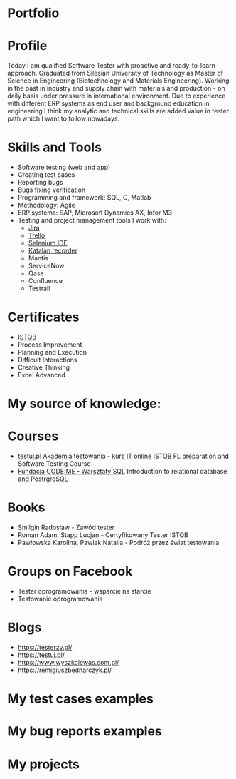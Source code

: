 # Portfolio
# Profile
Today I am qualified Software Tester with proactive and ready-to-learn approach. Graduated from Silesian University of Technology  as Master of Science in Engineering (Biotechnology and Materials Engineering). Working in the past in industry and supply chain  with materials and production - on daily basis under pressure in international environment. Due to experience with different ERP systems as end user and background education in engineering I think my analytic and technical skills are added value in tester path which I want to follow nowadays.
#  Skills and Tools
  - Software testing (web and app)
  - Creating test cases
  - Reporting bugs
  - Bugs fixing verification
  - Programming and framework: SQL, C, Matlab
  - Methodology: Agile
  - ERP systems: SAP, Microsoft Dynamics AX, Infor M3
  - Testing and project management tools I work with:
    - [Jira](https://www.atlassian.com/software/jira0)
    - [Trello](https://trello.com/)
    - [Selenium IDE](https://chrome.google.com/webstore/detail/selenium-ide/mooikfkahbdckldjjndioackbalphokd)
    - [Katalan recorder](https://chrome.google.com/webstore/detail/katalon-recorder-selenium/ljdobmomdgdljniojadhoplhkpialdid)
    - Mantis
    - ServiceNow
    - Qase
    - Confluence
    - Testrail
# Certificates
  - [ISTQB](https://www.gasq.org/en/certification/check-a-certificate.html)
  - Process Improvement
  - Planning and Execution
  - Difficult Interactions
  - Creative Thinking
  - Excel Advanced
  
  # My source of knowledge:
  # Courses
  - [testuj.pl Akademia testowania - kurs IT online](https://testuj.pl/karta-szkolenia/kurs-it-online-wieczorowa-akademia-testowania-plus)
  ISTQB FL preparation and Software Testing Course
  - [Fundacja CODE:ME - Warsztaty SQL](https://codeme.pl/)
  Introduction to relational database and PostrgreSQL
  # Books
  - Smilgin Radosław - Zawód tester
  - Roman Adam, Stapp Lucjan - Certyfikowany Tester ISTQB
  - Pawłowska Karolina, Pawlak Natalia - Podróż przez świat testowania
  # Groups on Facebook
  - Tester oprogramowania - wsparcie na starcie
  - Testowanie oprogramowania
  #  Blogs
  - https://testerzy.pl/
  - https://testuj.pl/
  - https://www.wyszkolewas.com.pl/
  - https://remigiuszbednarczyk.pl/
# My test cases examples

# My bug reports examples
 
# My projects


